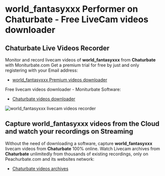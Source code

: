 # world_fantasyxxx Performer on Chaturbate - Free LiveCam videos downloader

## Chaturbate Live Videos Recorder

Monitor and record livecam videos of **world_fantasyxxx** from **Chaturbate** with Moniturbate.com
Get a premium trial for free by just and only registering with your Email address:
* [world_fantasyxxx Premium videos downloader](https://moniturbate.com/request-demo-licence-key.html)

Free livecam videos downloader - Moniturbate Software:
* [Chaturbate videos downloader](https://moniturbate.com/moniturbate-download-software.html)

![world_fantasyxxx livecam videos recorder](https://peachurnet.com/templates/moniturbate-software.png)


## Capture world_fantasyxxx videos from the Cloud and watch your recordings on Streaming

Without the need of downloading a software, capture **world_fantasyxxx** livecam videos from **Chaturbate** 100% online.
Watch Livecam archives from **Chaturbate** unlimitedly from thousands of existing recordings, only on Peachurbate.com and its websites network:
* [Chaturbate videos archives](https://peachurnet.com/)